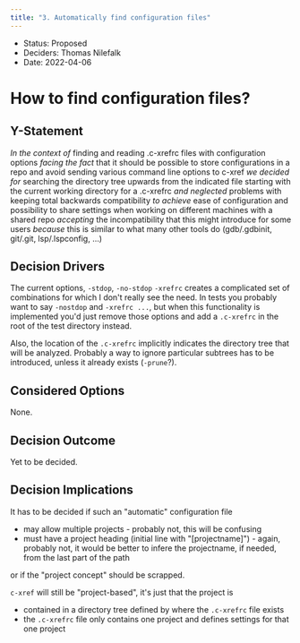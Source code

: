 ```yaml
---
title: "3. Automatically find configuration files"
---
```


* Status: Proposed
* Deciders: Thomas Nilefalk
* Date: 2022-04-06

# How to find configuration files?

## Y-Statement

_In the context of_ finding and reading .c-xrefrc files with configuration options
_facing the fact_ that it should be possible to store configurations in a repo and avoid sending various command line options to c-xref
_we decided for_ searching the directory tree upwards from the indicated file starting with the current working directory for a .c-xrefrc
_and neglected_ problems with keeping total backwards compatibility
_to achieve_ ease of configuration and possibility to share settings when working on different machines with a shared repo
_accepting_ the incompatibility that this might introduce for some users
_because_ this is similar to what many other tools do (gdb/.gdbinit, git/.git, lsp/.lspconfig, ...)
    
## Decision Drivers

The current options, `-stdop`, `-no-stdop` `-xrefrc` creates a complicated set of combinations for which I don't really see the need.
In tests you probably want to say `-nostdop` and `-xrefrc ...`, but when this functionality is implemented you'd just remove those options and add a `.c-xrefrc` in the root of the test directory instead.

Also, the location of the `.c-xrefrc` implicitly indicates the directory tree that will be analyzed.
Probably a way to ignore particular subtrees has to be introduced, unless it already exists (`-prune`?).

## Considered Options

None.

## Decision Outcome

Yet to be decided.

## Decision Implications

It has to be decided if such an "automatic" configuration file 

- may allow multiple projects - probably not, this will be confusing
- must have a project heading (initial line with "[projectname]") - again, probably not, it would be better to infere the projectname, if needed, from the last part of the path

or if the "project concept" should be scrapped.

`c-xref` will still be "project-based", it's just that the project is

- contained in a directory tree defined by where the `.c-xrefrc` file exists
- the `.c-xrefrc` file only contains one project and defines settings for that one project
